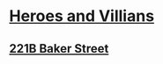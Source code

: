 # [Heroes and Villians](https://LeahSmyth.github.io/heroes-and-villians/index.html) 

## [221B Baker Street](https://LeahSmyth.github.io/heroes-and-villians/index1.html)
